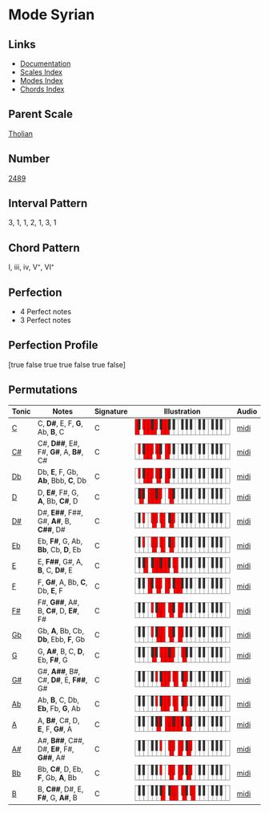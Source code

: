 # Mode Syrian

## Links

- [Documentation](index.md)
- [Scales Index](Scales.md)
- [Modes Index](Modes.md)
- [Chords Index](Chords.md)

## Parent Scale

[Tholian](ScaleTholian.md)

## Number

[2489](https://ianring.com/musictheory/scales/2489)

## Interval Pattern

3, 1, 1, 2, 1, 3, 1

## Chord Pattern

I, iii, iv, V⁺, VI⁺

## Perfection

- 4 Perfect notes
- 3 Perfect notes

## Perfection Profile

[true false true true false true false]

## Permutations

| Tonic | Notes | Signature | Illustration | Audio |
|-------|-------|-----------|--------------|-------|
| [C](ModeCNaturalSyrian.md) | C, **D#**, E, F, **G**, Ab, **B**, C | C | ![CNaturalSyrian](ModeCNaturalSyrian.png) | [midi](https://github.com/edipermadi/music/blob/main/docs/ModeCNaturalSyrian.mid?raw=true) |
| [C#](ModeCSharpSyrian.md) | C#, **D##**, E#, F#, **G#**, A, **B#**, C# | C | ![CSharpSyrian](ModeCSharpSyrian.png) | [midi](https://github.com/edipermadi/music/blob/main/docs/ModeCSharpSyrian.mid?raw=true) |
| [Db](ModeDFlatSyrian.md) | Db, **E**, F, Gb, **Ab**, Bbb, **C**, Db | C | ![DFlatSyrian](ModeDFlatSyrian.png) | [midi](https://github.com/edipermadi/music/blob/main/docs/ModeDFlatSyrian.mid?raw=true) |
| [D](ModeDNaturalSyrian.md) | D, **E#**, F#, G, **A**, Bb, **C#**, D | C | ![DNaturalSyrian](ModeDNaturalSyrian.png) | [midi](https://github.com/edipermadi/music/blob/main/docs/ModeDNaturalSyrian.mid?raw=true) |
| [D#](ModeDSharpSyrian.md) | D#, **E##**, F##, G#, **A#**, B, **C##**, D# | C | ![DSharpSyrian](ModeDSharpSyrian.png) | [midi](https://github.com/edipermadi/music/blob/main/docs/ModeDSharpSyrian.mid?raw=true) |
| [Eb](ModeEFlatSyrian.md) | Eb, **F#**, G, Ab, **Bb**, Cb, **D**, Eb | C | ![EFlatSyrian](ModeEFlatSyrian.png) | [midi](https://github.com/edipermadi/music/blob/main/docs/ModeEFlatSyrian.mid?raw=true) |
| [E](ModeENaturalSyrian.md) | E, **F##**, G#, A, **B**, C, **D#**, E | C | ![ENaturalSyrian](ModeENaturalSyrian.png) | [midi](https://github.com/edipermadi/music/blob/main/docs/ModeENaturalSyrian.mid?raw=true) |
| [F](ModeFNaturalSyrian.md) | F, **G#**, A, Bb, **C**, Db, **E**, F | C | ![FNaturalSyrian](ModeFNaturalSyrian.png) | [midi](https://github.com/edipermadi/music/blob/main/docs/ModeFNaturalSyrian.mid?raw=true) |
| [F#](ModeFSharpSyrian.md) | F#, **G##**, A#, B, **C#**, D, **E#**, F# | C | ![FSharpSyrian](ModeFSharpSyrian.png) | [midi](https://github.com/edipermadi/music/blob/main/docs/ModeFSharpSyrian.mid?raw=true) |
| [Gb](ModeGFlatSyrian.md) | Gb, **A**, Bb, Cb, **Db**, Ebb, **F**, Gb | C | ![GFlatSyrian](ModeGFlatSyrian.png) | [midi](https://github.com/edipermadi/music/blob/main/docs/ModeGFlatSyrian.mid?raw=true) |
| [G](ModeGNaturalSyrian.md) | G, **A#**, B, C, **D**, Eb, **F#**, G | C | ![GNaturalSyrian](ModeGNaturalSyrian.png) | [midi](https://github.com/edipermadi/music/blob/main/docs/ModeGNaturalSyrian.mid?raw=true) |
| [G#](ModeGSharpSyrian.md) | G#, **A##**, B#, C#, **D#**, E, **F##**, G# | C | ![GSharpSyrian](ModeGSharpSyrian.png) | [midi](https://github.com/edipermadi/music/blob/main/docs/ModeGSharpSyrian.mid?raw=true) |
| [Ab](ModeAFlatSyrian.md) | Ab, **B**, C, Db, **Eb**, Fb, **G**, Ab | C | ![AFlatSyrian](ModeAFlatSyrian.png) | [midi](https://github.com/edipermadi/music/blob/main/docs/ModeAFlatSyrian.mid?raw=true) |
| [A](ModeANaturalSyrian.md) | A, **B#**, C#, D, **E**, F, **G#**, A | C | ![ANaturalSyrian](ModeANaturalSyrian.png) | [midi](https://github.com/edipermadi/music/blob/main/docs/ModeANaturalSyrian.mid?raw=true) |
| [A#](ModeASharpSyrian.md) | A#, **B##**, C##, D#, **E#**, F#, **G##**, A# | C | ![ASharpSyrian](ModeASharpSyrian.png) | [midi](https://github.com/edipermadi/music/blob/main/docs/ModeASharpSyrian.mid?raw=true) |
| [Bb](ModeBFlatSyrian.md) | Bb, **C#**, D, Eb, **F**, Gb, **A**, Bb | C | ![BFlatSyrian](ModeBFlatSyrian.png) | [midi](https://github.com/edipermadi/music/blob/main/docs/ModeBFlatSyrian.mid?raw=true) |
| [B](ModeBNaturalSyrian.md) | B, **C##**, D#, E, **F#**, G, **A#**, B | C | ![BNaturalSyrian](ModeBNaturalSyrian.png) | [midi](https://github.com/edipermadi/music/blob/main/docs/ModeBNaturalSyrian.mid?raw=true) |
